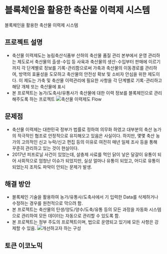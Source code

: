 # 블록체인을 활용한 축산물 이력제 시스템
블록체인을 활용한 축산물 이력제 시스템

## 프로젝트 설명
  - 축산물 이력제도는 농림축산식품부 산하의 축산물 품질 관리 본부에서 운영 관리하는 제도로서 축산물의 출생･수입 등 사육과 축산물의 생산･수입부터 판매에 이르기까지 각 단계별로 정보를 기록･관리함으로써 가축과 축산물의 이동경로를 관리하여, 방역의 효율성을 도모하고 축산물의 안전성 확보 및 소비자 안심을 위한 제도이다. 이 제도는 가축 및 축산물 이력관리에 필요한 사항을 각 단계별로 기록･관리하고 해당 개체 또는 축산물에 표시
  - 본 프로젝트는 농가/도축사/유통사가 축산물에 대한 이력 정보를 블록체인으로 관리해주도록 하는 프로젝트
  ![축산물 이력제도 Flow](유통과정.png)
  
## 문제점
  - 축산물 이력제는 대한민국 정부가 법률로 정하여 의무화 하였고 대부분의 축산 농가의 적극적인 협조로 안정적으로 유지해오고 있음은 사실이다. 하지만, 몇몇 축산 농가의 고의적인 신고 누락/신고 편집 등의 이유로 여전히 매년 일제 조사 등을 통해 꾸준히 관리하고 있는 것이 현실이다.
  - 2017년 피프로닐 사건이 있었는데, 살충제 사료를 먹인 닭이 낳은 달걀이 유통이 되어 사회적으로 엄청난 이슈가 되었지만, 실상 얼마나 유통이 되었고, 어디로 유통이 되었는지 조차도 파악이 안되는 문제가 발생.

## 해결 방안
  - 블록체인 기술을 활용하여 농가/유통사/도축사에서 기 입력한 Data를 삭제하거나 수정하는 경우를 원천적으로 막으려 함.
  - 본 프로젝트는 축산물의 탄생/양도/양수/도축/유통 등의 모든 과정을 자동화 시스템으로 관리하여 모든 데이터는 자동으로 관리할 수 있도록 함.
  - 본 프로젝트는 정부 주도의 프로젝트이며, 법으로 운영되고 있기에 모든 사항은 강제할 수 있음.
![개선하고자 하는 구성](개선방향.png)

## 토큰 이코노믹

